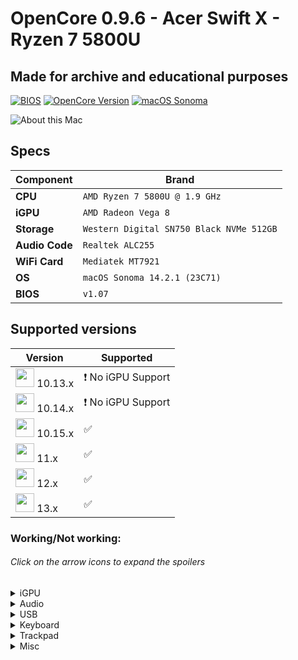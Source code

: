 # OpenCore 0.9.6 - Acer Swift X - Ryzen 7 5800U

## Made for archive and educational purposes

[![BIOS](https://img.shields.io/badge/BIOS-1.22-important.svg)]([https://www.dell.com/support/home/en-us/product-support/product/inspiron-13-5370-laptop/drivers](https://www.acer.com/us-en/support/product-support/SFX14-41G/downloads))
[![OpenCore 
Version](https://img.shields.io/badge/OpenCore-0.9.6-cyan?style=default&logo=osano&logoColor=0298e1&color=3f4451
)](https://github.com/acidanthera/OpenCorePkg/releases/latest)
[![macOS 
Sonoma](https://img.shields.io/badge/macOS-14.2.1%20(23C71)-white.svg?logo=apple)](https://www.apple.com/macos/sonoma/)


![About this Mac](.assets/docs/about_this_mac.png)

## Specs

| Component      | Brand                                     |
|----------------|-------------------------------------------|
| **CPU**        | `AMD Ryzen 7 5800U @ 1.9 GHz`             |
| **iGPU**       | `AMD Radeon Vega 8`                       |
| **Storage**    | `Western Digital SN750 Black NVMe 512GB`  |
| **Audio Code** | `Realtek ALC255`                          |
| **WiFi Card**  | `Mediatek MT7921`                         |
| **OS**         | `macOS Sonoma 14.2.1 (23C71)`             |
| **BIOS**       | `v1.07`                                   |

## Supported versions

| Version 	| Supported 	|
|---	|---	|
| <img src="/.assets/docs/logos/high_sierra.png" width="30"/> 10.13.x 	| :heavy_exclamation_mark: No iGPU Support	|
| <img src="/.assets/docs/logos/mojave.png" width="30"/> 10.14.x 	| :heavy_exclamation_mark: No iGPU Support 	|
| <img src="/.assets/docs/logos/catalina.png" width="30"/> 10.15.x 	| :white_check_mark: 	|
| <img src="/.assets/docs/logos/big_sur.png" width="30"/> 11.x 	| :white_check_mark: 	|
| <img src="/.assets/docs/logos/monterey.png" width="30"/> 12.x 	| :white_check_mark: 	|
| <img src="/.assets/docs/logos/ventura.png" width="30"/> 13.x 	| :white_check_mark: 	|


### Working/Not working:

###### Click on the arrow icons to expand the spoilers
<details>
<summary>iGPU</summary>
  
- [x] Backlight support
- [x] HDMI1.4b Output (1920x1080@120Hz)
- [x] Type-C to HDMI Output
- [x] H264 & HEVC
- [ ] VP9 & AV1
</details>

<details>
<summary>Audio</summary>
  
- [x] Internal Speakers
- [x] Internal Microphone
- [x] Combojack Headphones
- [ ] Combojack Microphone
- [x] HDMI Audio Output
- [x] Type-C to HDMI Audio Output
</details>

<details>
<summary>USB</summary>
  
- [x] All USB ports working and mapped
- [x] Webcam (USB based)
</details>

<details>
<summary>Keyboard</summary>
  
- [x] Keyboard (PS2 based)
- [x] F3 & F4 brightness keys
- [x] Print Screen key
- [x] Multimedia control sound keys
</details>

<details>
<summary>Trackpad</summary>
  
- [x] I2C Touchpad with gestures
- [x] Force Touch
</details>


<details>
<summary>Misc</summary>
  
- [ ] Sleep/Wake
- [x] SATA/NVMe PCIe Gen3x4 on M.2 slot
- [x] Sensors CPU, iGPU, Battery, NVMe, Fans
- [x] Native ACPI Battery 8-bit support
- [x] Native NVRAM support
- [x] Recovery (macOS) boot from OpenCore
- [x] Windows 10/Linux boot from OpenCore
- [x] macOS Continuity Camera
</details>

